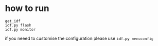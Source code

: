 # how to run 

```
get_idf
idf.py flash
idf.py monitor
```

if you neeed to customise the configuration please use `idf.py menuconfig`